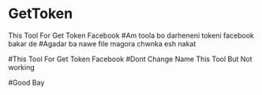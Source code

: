 # GetToken
This Tool For Get Token Facebook 
#Am toola bo darheneni tokeni facebook bakar de
#Agadar ba nawe file magora chwnka esh nakat


#This Tool For Get Token Facebook
#Dont Change Name This Tool But Not working


#Good Bay
